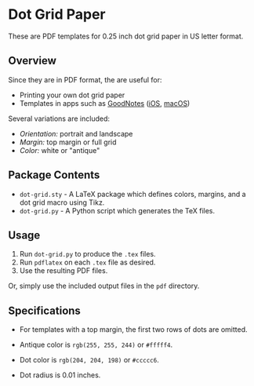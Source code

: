 # Dot Grid Paper

These are PDF templates for 0.25 inch dot grid paper in US letter format.

## Overview

Since they are in PDF format, the are useful for:

*   Printing your own dot grid paper
*   Templates in apps such as [GoodNotes][] ([iOS][], [macOS][])

Several variations are included:

*   _Orientation:_ portrait and landscape
*   _Margin:_ top margin or full grid
*   _Color:_ white or "antique"

## Package Contents

*   `dot-grid.sty` - A LaTeX package which defines colors, margins, and a dot grid macro using Tikz.
*   `dot-grid.py` - A Python script which generates the TeX files.

## Usage

1.   Run `dot-grid.py` to produce the `.tex` files.
2.   Run `pdflatex` on each `.tex` file as desired.
3.   Use the resulting PDF files.

Or, simply use the included output files in the `pdf` directory.

## Specifications

*   For templates with a top margin, the first two rows of dots are omitted.

*   Antique color is `rgb(255, 255, 244)` or `#fffff4`.

*   Dot color is `rgb(204, 204, 198)` or `#ccccc6`.

*   Dot radius is 0.01 inches.

[GoodNotes]: http://www.goodnotesapp.com
[iOS]: https://itunes.apple.com/us/app/goodnotes-4-notes-pdf/id778658393?mt=8&uo=4&at=11l5Vs
[macOS]: https://itunes.apple.com/us/app/goodnotes/id1026566364?mt=12&uo=4&at=11l5Vs
